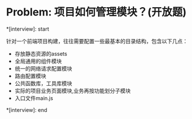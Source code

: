 # Problem: 项目如何管理模块？(开放题)

*[interview]: start

针对一个前端项目构建，往往需要配置一些最基本的目录结构，包含以下几点：
- 存放静态资源的assets
- 全局通用的组件模块
- 统一的网络请求配置模块
- 路由配置模块
- 公共函数库，工具库模块
- 实际的项目业务页面模块,业务再按功能划分子模块
- 入口文件main.js

*[interview]: end
